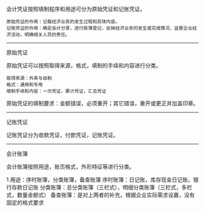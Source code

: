 会计凭证按照填制程序和用途可分为原始凭证和记账凭证。
	
	原始凭证的作用：记载经济业务的发生过程和具体内容。
	记账凭证的作用：确定会计分录，进行账簿登记，反映经济业务的发生或完成情况，监督企业经济活动，明确相关人员的责任。
	
***
原始凭证

原始凭证可以按照取得来源，格式，填制的手续和内容进行分类。
	
	取得来源：外来与自制
	格式：通用和专用
	填制手续和内容：一次凭证，累计凭证，汇总凭证
	
原始凭证的填制要求：金额错误，必须重开；其它错误，重开或更正并加盖印章。

***
记账凭证

记账凭证分为收款凭证，付款凭证，记账凭证。


***
会计账簿

会计账簿按照用途，账页格式，外形特征等进行分类。

1.用途：序时账簿，分类账簿，备查账簿
序时账簿：日记账，库存现金日记账，银行存款日记账
分类账簿：总分类账簿（三栏式），明细分类账簿（三栏式，多栏式，数量金额式）
备查账簿：是对上两者的补充，根据企业实际需求设置，没有固定的格式要求